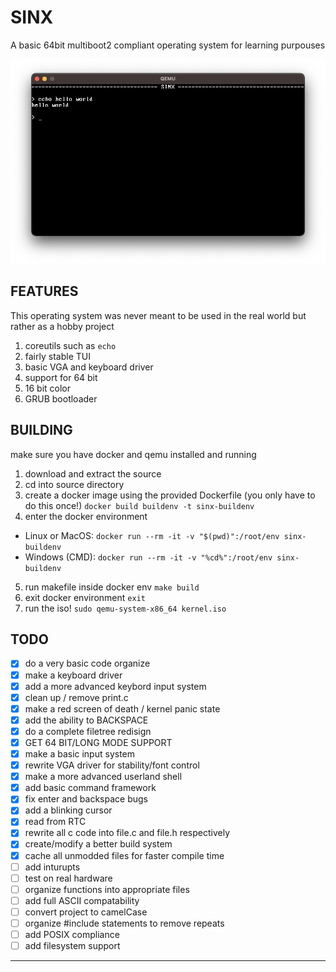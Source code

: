 # SINX
 A basic 64bit multiboot2 compliant operating system for learning purpouses

![Working Screenshot](https://raw.githubusercontent.com/ShoneGK/SINX/main/resources/Screenshot.png)

## FEATURES
 This operating system was never meant to be used in the real world but rather as a hobby project
 1. coreutils such as `echo`
 2. fairly stable TUI
 3. basic VGA and keyboard driver
 4. support for 64 bit
 5. 16 bit color
 6. GRUB bootloader

## BUILDING
 make sure you have docker and qemu installed and running
 1. download and extract the source
 2. cd into source directory
 3. create a docker image using the provided Dockerfile (you only have to do this once!)
`docker build buildenv -t sinx-buildenv`
 4. enter the docker environment
  - Linux or MacOS: `docker run --rm -it -v "$(pwd)":/root/env sinx-buildenv`
  - Windows (CMD): `docker run --rm -it -v "%cd%":/root/env sinx-buildenv`
 5. run makefile inside docker env
 `make build`
 6. exit docker environment
 `exit`
 7. run the iso!
 `sudo qemu-system-x86_64 kernel.iso`
 
## TODO
- [x] do a very basic code organize
- [x] make a keyboard driver
- [x] add a more advanced keybord input system
- [x] clean up / remove print.c
- [x] make a red screen of death / kernel panic state
- [x] add the ability to BACKSPACE
- [x] do a complete filetree redisign
- [x] GET 64 BIT/LONG MODE SUPPORT
- [x] make a basic input system
- [x] rewrite VGA driver for stability/font control
- [x] make a more advanced userland shell
- [x] add basic command framework
- [x] fix enter and backspace bugs
- [x] add a blinking cursor
- [x] read from RTC
- [x] rewrite all c code into file.c and file.h respectively
- [x] create/modify a better build system
- [x] cache all unmodded files for faster compile time
- [ ] add inturupts
- [ ] test on real hardware
- [ ] organize functions into appropriate files
- [ ] add full ASCII compatability
- [ ] convert project to camelCase
- [ ] organize #include statements to remove repeats
- [ ] add POSIX compliance
- [ ] add filesystem support
- --------------------------------------------
